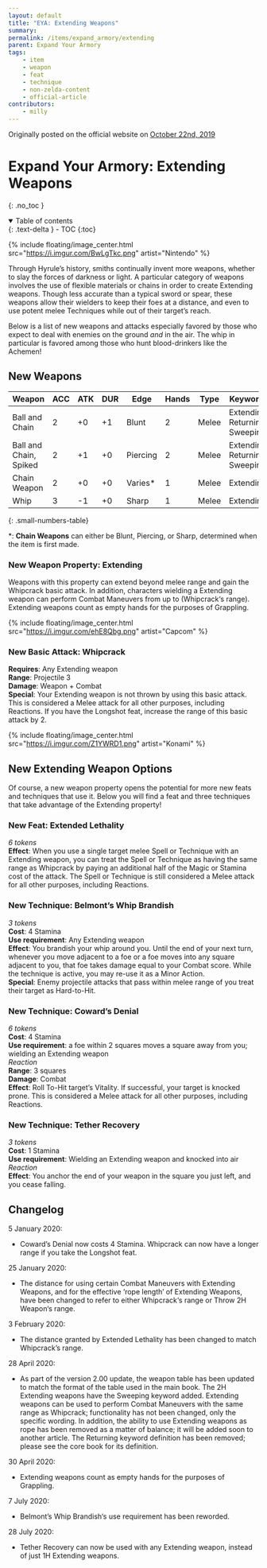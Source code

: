 ```yaml
---
layout: default
title: "EYA: Extending Weapons"
summary:
permalink: /items/expand_armory/extending
parent: Expand Your Armory
tags:
    - item
    - weapon
    - feat
    - technique
    - non-zelda-content
    - official-article
contributors:
    - milly
---
```


Originally posted on the official website on [October 22nd, 2019](https://reclaimthewild.net/index.php/2019/10/22/expand-your-armory-extending-weapons/)

# Expand Your Armory: Extending Weapons
{: .no_toc }

<details open markdown="block">
  <summary>
    Table of contents
  </summary>
  {: .text-delta }
- TOC
{:toc}
</details>

{% include floating/image_center.html src="https://i.imgur.com/BwLgTkc.png" artist="Nintendo" %}

Through Hyrule’s history, smiths continually invent more weapons, whether to slay the forces of darkness or light. A particular category of weapons involves the use of flexible materials or chains in order to create Extending weapons. Though less accurate than a typical sword or spear, these weapons allow their wielders to keep their foes at a distance, and even to use potent melee Techniques while out of their target’s reach.

Below is a list of new weapons and attacks especially favored by those who expect to deal with enemies on the ground *and* in the air. The whip in particular is favored among those who hunt blood-drinkers like the Achemen! 

## New Weapons

| Weapon                    | ACC | ATK | DUR | Edge      | Hands | Type  | Keywords                             |
|---------------------------|-----|-----|-----|-----------|-------|-------|--------------------------------------|
| Ball and Chain            | 2   | +0  | +1  | Blunt     | 2     | Melee | Extending,<br>Returning,<br>Sweeping |
| Ball and Chain,<br>Spiked | 2   | +1  | +0  | Piercing  | 2     | Melee | Extending,<br>Returning,<br>Sweeping |
| Chain Weapon              | 2   | +0  | +0  | Varies*   | 1     | Melee | Extending                            |
| Whip                      | 3   | -1  | +0  | Sharp     | 1     | Melee | Extending                            |
{: .small-numbers-table}

*: **Chain Weapons** can either be Blunt, Piercing, or Sharp, determined when the item is first made.

### New Weapon Property: Extending

Weapons with this property can extend beyond melee range and gain the Whipcrack basic attack. In addition, characters wielding a Extending weapon can perform Combat Maneuvers from up to (Whipcrack‘s range). Extending weapons count as empty hands for the purposes of Grappling.

{% include floating/image_center.html src="https://i.imgur.com/ehE8Qbg.png" artist="Capcom" %}

### New Basic Attack: Whipcrack

**Requires**: Any Extending weapon  
**Range**: Projectile 3  
**Damage**: Weapon + Combat  
**Special**: Your Extending weapon is not thrown by using this basic attack. This is considered a Melee attack for all other purposes, including Reactions. If you have the Longshot feat, increase the range of this basic attack by 2.

{% include floating/image_center.html src="https://i.imgur.com/Z1YWRD1.png" artist="Konami" %}

##  New Extending Weapon Options

Of course, a new weapon property opens the potential for more new feats and techniques that use it. Below you will find a feat and three techniques that take advantage of the Extending property!

### New Feat: Extended Lethality

*6 tokens*  
**Effect**: When you use a single target melee Spell or Technique with an Extending weapon, you can treat the Spell or Technique as having the same range as Whipcrack by paying an additional half of the Magic or Stamina cost of the attack. The Spell or Technique is still considered a Melee attack for all other purposes, including Reactions.

### New Technique: Belmont’s Whip Brandish

*3 tokens*  
**Cost**: 4 Stamina  
**Use requirement**: Any Extending weapon  
**Effect**: You brandish your whip around you. Until the end of your next turn, whenever you move adjacent to a foe or a foe moves into any square adjacent to you, that foe takes damage equal to your Combat score. While the technique is active, you may re-use it as a Minor Action.  
**Special**: Enemy projectile attacks that pass within melee range of you treat their target as Hard-to-Hit.

### New Technique: Coward’s Denial

*6 tokens*  
**Cost**: 4 Stamina  
**Use requirement**: a foe within 2 squares moves a square away from you; wielding an Extending weapon  
*Reaction*  
**Range**: 3 squares  
**Damage**: Combat  
**Effect**: Roll To-Hit target’s Vitality. If successful, your target is knocked prone. This is considered a Melee attack for all other purposes, including Reactions.

### New Technique: Tether Recovery

*3 tokens*  
**Cost**: 1 Stamina  
**Use requirement**: Wielding an Extending weapon and knocked into air  
*Reaction*  
**Effect**: You anchor the end of your weapon in the square you just left, and you cease falling. 

## Changelog

5 January 2020:
* Coward’s Denial now costs 4 Stamina. Whipcrack can now have a longer range if you take the Longshot feat.

25 January 2020:
* The distance for using certain Combat Maneuvers with Extending Weapons, and for the effective ‘rope length’ of Extending Weapons, have been changed to refer to either Whipcrack‘s range or Throw 2H Weapon‘s range.

3 February 2020:
* The distance granted by Extended Lethality has been changed to match Whipcrack’s range.

28 April 2020:
* As part of the version 2.00 update, the weapon table has been updated to match the format of the table used in the main book. The 2H Extending weapons have the Sweeping keyword added. Extending weapons can be used to perform Combat Maneuvers with the same range as Whipcrack; functionality has not been changed, only the specific wording. In addition, the ability to use Extending weapons as rope has been removed as a matter of balance; it will be added soon to another article. The Returning keyword definition has been removed; please see the core book for its definition.

30 April 2020: 
* Extending weapons count as empty hands for the purposes of Grappling.

7 July 2020:
* Belmont’s Whip Brandish‘s use requirement has been reworded.

28 July 2020:
* Tether Recovery can now be used with any Extending weapon, instead of just 1H Extending weapons.